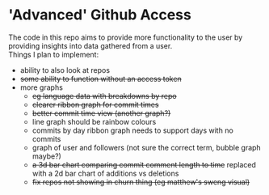 # 'Advanced' Github Access

The code in this repo aims to provide more functionality to the user by providing insights into data gathered from a user.  
Things I plan to implement:
- ability to also look at repos
- ~~some ability to function without an access token~~
- more graphs
  - ~~eg language data with breakdowns by repo~~
  - ~~clearer ribbon graph for commit times~~
  - ~~better commit time view (another graph?)~~
  - line graph should be rainbow colours
  - commits by day ribbon graph needs to support days with no commits
  - graph of user and followers (not sure the correct term, bubble graph maybe?)
  - ~~a 3d bar chart comparing commit comment length to time~~ replaced with a 2d bar chart of additions vs deletions
  - ~~fix repos not showing in churn thing (eg matthew's sweng visual)~~   
